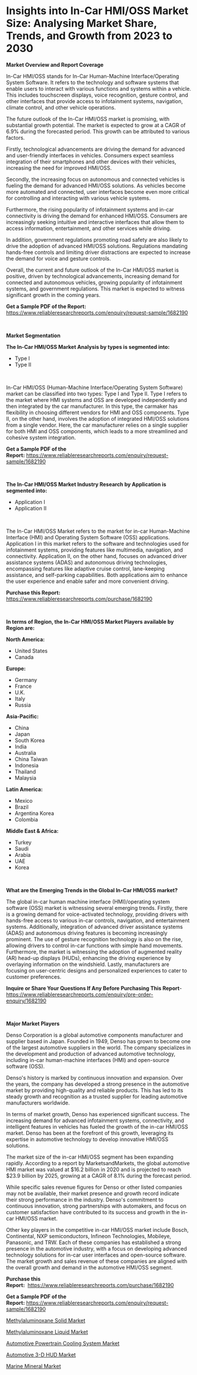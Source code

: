 <p><h1>Insights into In-Car HMI/OSS Market Size: Analysing Market Share, Trends, and Growth from 2023 to 2030</h1></p><p><strong>Market Overview and Report Coverage</strong></p>
<p><p>In-Car HMI/OSS stands for In-Car Human-Machine Interface/Operating System Software. It refers to the technology and software systems that enable users to interact with various functions and systems within a vehicle. This includes touchscreen displays, voice recognition, gesture control, and other interfaces that provide access to infotainment systems, navigation, climate control, and other vehicle operations.</p><p>The future outlook of the In-Car HMI/OSS market is promising, with substantial growth potential. The market is expected to grow at a CAGR of 6.9% during the forecasted period. This growth can be attributed to various factors.</p><p>Firstly, technological advancements are driving the demand for advanced and user-friendly interfaces in vehicles. Consumers expect seamless integration of their smartphones and other devices with their vehicles, increasing the need for improved HMI/OSS.</p><p>Secondly, the increasing focus on autonomous and connected vehicles is fueling the demand for advanced HMI/OSS solutions. As vehicles become more automated and connected, user interfaces become even more critical for controlling and interacting with various vehicle systems.</p><p>Furthermore, the rising popularity of infotainment systems and in-car connectivity is driving the demand for enhanced HMI/OSS. Consumers are increasingly seeking intuitive and interactive interfaces that allow them to access information, entertainment, and other services while driving.</p><p>In addition, government regulations promoting road safety are also likely to drive the adoption of advanced HMI/OSS solutions. Regulations mandating hands-free controls and limiting driver distractions are expected to increase the demand for voice and gesture controls.</p><p>Overall, the current and future outlook of the In-Car HMI/OSS market is positive, driven by technological advancements, increasing demand for connected and autonomous vehicles, growing popularity of infotainment systems, and government regulations. This market is expected to witness significant growth in the coming years.</p></p>
<p><strong>Get a Sample PDF of the Report:</strong> <a href="https://www.reliableresearchreports.com/enquiry/request-sample/1682190">https://www.reliableresearchreports.com/enquiry/request-sample/1682190</a></p>
<p>&nbsp;</p>
<p><strong>Market Segmentation</strong></p>
<p><strong>The In-Car HMI/OSS Market Analysis by types is segmented into:</strong></p>
<p><ul><li>Type I</li><li>Type II</li></ul></p>
<p>&nbsp;</p>
<p><p>In-Car HMI/OSS (Human-Machine Interface/Operating System Software) market can be classified into two types: Type I and Type II. Type I refers to the market where HMI systems and OSS are developed independently and then integrated by the car manufacturer. In this type, the carmaker has flexibility in choosing different vendors for HMI and OSS components. Type II, on the other hand, involves the adoption of integrated HMI/OSS solutions from a single vendor. Here, the car manufacturer relies on a single supplier for both HMI and OSS components, which leads to a more streamlined and cohesive system integration.</p></p>
<p><strong>Get a Sample PDF of the Report:</strong>&nbsp;<a href="https://www.reliableresearchreports.com/enquiry/request-sample/1682190">https://www.reliableresearchreports.com/enquiry/request-sample/1682190</a></p>
<p>&nbsp;</p>
<p><strong>The In-Car HMI/OSS Market Industry Research by Application is segmented into:</strong></p>
<p><ul><li>Application I</li><li>Application II</li></ul></p>
<p>&nbsp;</p>
<p><p>The In-Car HMI/OSS Market refers to the market for in-car Human-Machine Interface (HMI) and Operating System Software (OSS) applications. Application I in this market refers to the software and technologies used for infotainment systems, providing features like multimedia, navigation, and connectivity. Application II, on the other hand, focuses on advanced driver assistance systems (ADAS) and autonomous driving technologies, encompassing features like adaptive cruise control, lane-keeping assistance, and self-parking capabilities. Both applications aim to enhance the user experience and enable safer and more convenient driving.</p></p>
<p><strong>Purchase this Report:</strong>&nbsp; <a href="https://www.reliableresearchreports.com/purchase/1682190">https://www.reliableresearchreports.com/purchase/1682190</a></p>
<p>&nbsp;</p>
<p><strong>In terms of Region, the In-Car HMI/OSS Market Players available by Region are:</strong></p>
<p>
    <p> <strong> North America: </strong>
        <ul>
            <li>United States</li>
            <li>Canada</li>
        </ul>
        </p> 
    <p> <strong> Europe: </strong>
        <ul>
            <li>Germany</li>
            <li>France</li>
            <li>U.K.</li>
            <li>Italy</li>
            <li>Russia</li>
        </ul>
        </p> 
    <p> <strong> Asia-Pacific: </strong>
        <ul>
            <li>China</li>
            <li>Japan</li>
            <li>South Korea</li>
            <li>India</li>
            <li>Australia</li>
            <li>China Taiwan</li>
            <li>Indonesia</li>
            <li>Thailand</li>
            <li>Malaysia</li>
        </ul>
        </p> 
    <p> <strong> Latin America: </strong>
        <ul>
            <li>Mexico</li>
            <li>Brazil</li>
            <li>Argentina Korea</li>
            <li>Colombia</li>
        </ul>
        </p> 
    <p> <strong> Middle East & Africa: </strong>
        <ul>
            <li>Turkey</li>
            <li>Saudi</li>
            <li>Arabia</li>
            <li>UAE</li>
            <li>Korea</li>
        </ul>
    </p>
    </p>
<p>&nbsp;</p>
<p><strong>What are the Emerging Trends in the Global In-Car HMI/OSS market?</strong></p>
<p><p>The global in-car human machine interface (HMI)/operating system software (OSS) market is witnessing several emerging trends. Firstly, there is a growing demand for voice-activated technology, providing drivers with hands-free access to various in-car controls, navigation, and entertainment systems. Additionally, integration of advanced driver assistance systems (ADAS) and autonomous driving features is becoming increasingly prominent. The use of gesture recognition technology is also on the rise, allowing drivers to control in-car functions with simple hand movements. Furthermore, the market is witnessing the adoption of augmented reality (AR) head-up displays (HUDs), enhancing the driving experience by overlaying information on the windshield. Lastly, manufacturers are focusing on user-centric designs and personalized experiences to cater to customer preferences.</p></p>
<p><strong>Inquire or Share Your Questions If Any Before Purchasing This Report</strong>- <a href="https://www.reliableresearchreports.com/enquiry/pre-order-enquiry/1682190">https://www.reliableresearchreports.com/enquiry/pre-order-enquiry/1682190</a></p>
<p>&nbsp;</p>
<p><strong>Major Market Players</strong></p>
<p><p>Denso Corporation is a global automotive components manufacturer and supplier based in Japan. Founded in 1949, Denso has grown to become one of the largest automotive suppliers in the world. The company specializes in the development and production of advanced automotive technology, including in-car human-machine interfaces (HMI) and open-source software (OSS).</p><p>Denso's history is marked by continuous innovation and expansion. Over the years, the company has developed a strong presence in the automotive market by providing high-quality and reliable products. This has led to its steady growth and recognition as a trusted supplier for leading automotive manufacturers worldwide.</p><p>In terms of market growth, Denso has experienced significant success. The increasing demand for advanced infotainment systems, connectivity, and intelligent features in vehicles has fueled the growth of the in-car HMI/OSS market. Denso has been at the forefront of this growth, leveraging its expertise in automotive technology to develop innovative HMI/OSS solutions. </p><p>The market size of the in-car HMI/OSS segment has been expanding rapidly. According to a report by MarketsandMarkets, the global automotive HMI market was valued at $16.2 billion in 2020 and is projected to reach $23.9 billion by 2025, growing at a CAGR of 8.1% during the forecast period.</p><p>While specific sales revenue figures for Denso or other listed companies may not be available, their market presence and growth record indicate their strong performance in the industry. Denso's commitment to continuous innovation, strong partnerships with automakers, and focus on customer satisfaction have contributed to its success and growth in the in-car HMI/OSS market.</p><p>Other key players in the competitive in-car HMI/OSS market include Bosch, Continental, NXP semiconductors, Infineon Technologies, Mobileye, Panasonic, and TRW. Each of these companies has established a strong presence in the automotive industry, with a focus on developing advanced technology solutions for in-car user interfaces and open-source software. The market growth and sales revenue of these companies are aligned with the overall growth and demand in the automotive HMI/OSS segment.</p></p>
<p><strong>Purchase this Report:</strong>&nbsp;&nbsp;<a href="https://www.reliableresearchreports.com/purchase/1682190">https://www.reliableresearchreports.com/purchase/1682190</a></p>
<p></p>
<p><strong>Get a Sample PDF of the Report:</strong>&nbsp;<a href="https://www.reliableresearchreports.com/enquiry/request-sample/1682190">https://www.reliableresearchreports.com/enquiry/request-sample/1682190</a></p>
<p><p><a href="https://www.linkedin.com/pulse/decoding-methylaluminoxane-solid-market-deep-dive-latest/">Methylaluminoxane Solid Market</a></p><p><a href="https://www.linkedin.com/pulse/methylaluminoxane-liquid-market-size-share-global-analysis/">Methylaluminoxane Liquid Market</a></p><p><a href="https://github.com/pizolina/Market-Research-Report-List-1/blob/main/automotive-powertrain-cooling-system-market.md">Automotive Powertrain Cooling System Market</a></p><p><a href="https://github.com/sofayahoo2023/Market-Research-Report-List-1/blob/main/automotive-3-d-hud-market.md">Automotive 3-D HUD Market</a></p><p><a href="https://medium.com/@avaalsop666/marine-mineral-market-size-growth-forecast-2023-2030-9f50bfcd4daa">Marine Mineral Market</a></p></p>